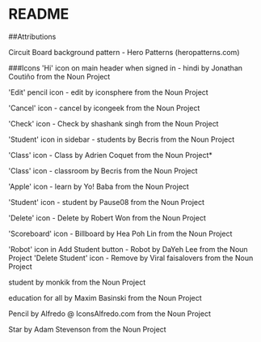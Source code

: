 # README

##Attributions

Circuit Board background pattern - Hero Patterns (heropatterns.com)

###Icons
'Hi' icon on main header when signed in - hindi by Jonathan Coutiño from the Noun Project

'Edit' pencil icon - edit by iconsphere from the Noun Project

'Cancel' icon - cancel by icongeek from the Noun Project

'Check' icon - Check by shashank singh from the Noun Project

'Student' icon in sidebar - students by Becris from the Noun Project

'Class' icon - Class by Adrien Coquet from the Noun Project*

'Class' icon - classroom by Becris from the Noun Project

'Apple' icon - learn by Yo! Baba from the Noun Project

'Student' icon - student by Pause08 from the Noun Project

'Delete' icon - Delete by Robert Won from the Noun Project

'Scoreboard' icon - Billboard by Hea Poh Lin from the Noun Project

'Robot' icon in Add Student button - Robot by DaYeh Lee from the Noun Project
'Delete Student' icon - Remove by Viral faisalovers from the Noun Project




student by monkik from the Noun Project

education for all by Maxim Basinski from the Noun Project

Pencil by Alfredo @ IconsAlfredo.com from the Noun Project

Star by Adam Stevenson from the Noun Project
